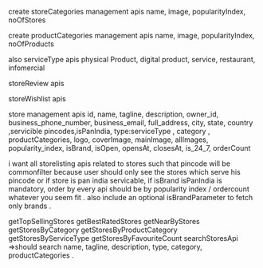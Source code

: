 create storeCategories management apis
name, image, popularityIndex, noOfStores

create productCategories management apis
name, image, popularityIndex, noOfProducts

also serviceType apis
physical Product, digital product, service, restaurant, infomercial

storeReview apis

storeWishlist apis

store management apis
id, name, tagline, description, owner_id, business_phone_number, business_email, full_address, city, state, country ,servicible pincodes,isPanIndia, type:serviceType , category , productCategories, logo, coverImage, mainImage, allImages, popularity_index, isBrand, isOpen, opensAt, closesAt, is_24_7, orderCount

i want all storelisting apis related to stores such that pincode will be commonfilter because user should only see the stores which serve his pincode or if store is pan india servicable, if isBrand isPanIndia is mandatory, order by every api should be by popularity index / ordercount whatever you seem fit . also include an optional isBrandParameter to fetch only brands .

getTopSellingStores
getBestRatedStores
getNearByStores
getStoresByCategory
getStoresByProductCategory
getStoresByServiceType
getStoresByFavouriteCount
searchStoresApi =>should search name, tagline, description, type, category, productCategories .
